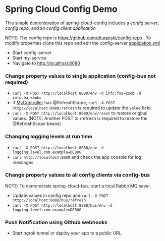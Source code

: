 Spring Cloud Config Demo
========================

This simple demonstration of spring-cloud-config includes a *config server*, *config repo*, and an *config client application*

NOTE: The config repo is https://github.com/dturanski/config-repo . To modify properties clone this repo and edit the config-server [application.yml](./config-server/src/main/resources/application.yml)


* Start config-server
* Start my-service
* Navigate to <http://localhost:8080>

### Change property values to single application (config-bus not required)

*  `curl -X POST http://localhost:8080/env -d info.foo=zoob -d info.bar=bobo`
*  If [MyController](./my-service/src/main/java/com/example/MyController.java) has @RefreshScope, `curl -X POST http://localhost:8080/refresh` is required to update the `value` field.
* `curl -X POST http://localhost:8080/env/reset` to restore original values. (NOTE: Another POST to /refresh is required to restore the @RefreshScope beans)

### Changing logging levels at run time
* `curl -X POST http://localhost:8080/env -d logging.level.com.example=DEBUG`
* `curl http://localhost:8080` and check the app console for log messages


### Change property values to all config clients via config-bus

NOTE: To demonstrate spring-cloud-bus, start a local Rabbit MQ sever.

* Update values in config repo and `curl -X POST http://localhost:8888/bus/refresh`
* `curl -X POST http://localhost:8888/bus/env -d logging.level.com.example=DEBUG`

### Push Notification using Github webhooks

* Start ngrok tunnel or deploy your app to a public URL




